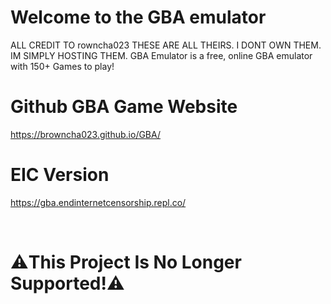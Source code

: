 # Welcome to the GBA emulator

ALL CREDIT TO rowncha023 THESE ARE ALL THEIRS. I DONT OWN THEM. IM SIMPLY HOSTING THEM.
GBA Emulator is a free, online GBA emulator with 150+ Games to play!

# Github GBA Game Website

https://browncha023.github.io/GBA/

# EIC Version

https://gba.endinternetcensorship.repl.co/

<br>

# ⚠️This Project Is No Longer Supported!⚠️
